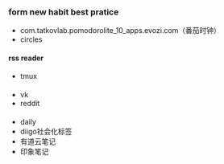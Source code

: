 ### form new habit best pratice

- com.tatkovlab.pomodorolite_10_apps.evozi.com（番茄时钟）
- circles

#### rss reader


#### 
* tmux


####
* vk
* reddit

####
* daily
* diigo社会化标签
* 有道云笔记
* 印象笔记

